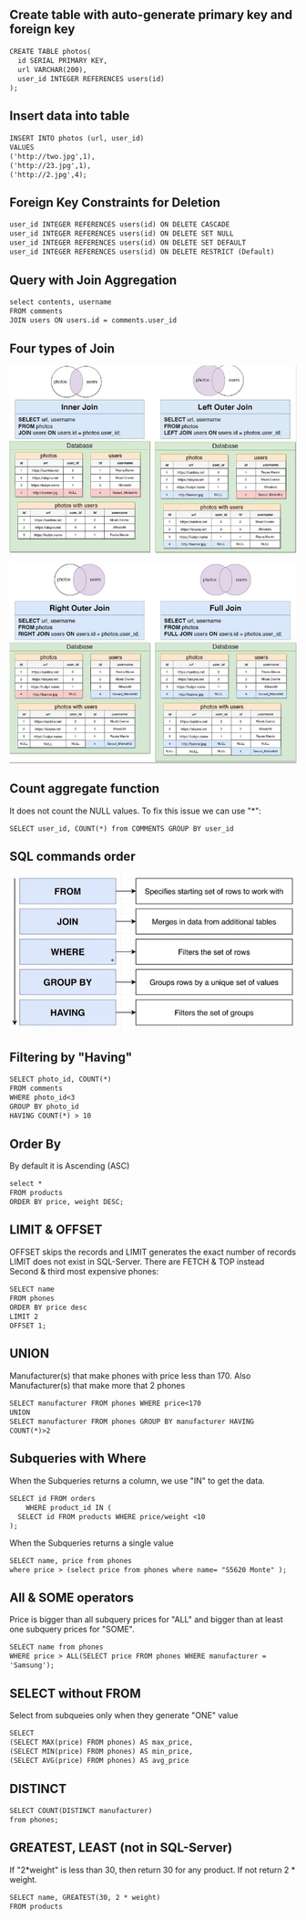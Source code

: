 ## Create table with auto-generate primary key and foreign key
    CREATE TABLE photos(
      id SERIAL PRIMARY KEY,
      url VARCHAR(200),
      user_id INTEGER REFERENCES users(id)
    );
    
## Insert data into table
    INSERT INTO photos (url, user_id)
    VALUES
    ('http://two.jpg',1),
    ('http://23.jpg',1),
    ('http://2.jpg',4);
    
## Foreign Key Constraints for Deletion
    user_id INTEGER REFERENCES users(id) ON DELETE CASCADE
    user_id INTEGER REFERENCES users(id) ON DELETE SET NULL
    user_id INTEGER REFERENCES users(id) ON DELETE SET DEFAULT
    user_id INTEGER REFERENCES users(id) ON DELETE RESTRICT (Default)
    
## Query with Join Aggregation   
    select contents, username
    FROM comments
    JOIN users ON users.id = comments.user_id

## Four types of Join  
![Jion1 Preview Shot](./Join1.JPG)

![Jion2 Preview Shot](./Join2.JPG)

## Count aggregate function
It does not count the NULL values. To fix this issue we can use "*":

    SELECT user_id, COUNT(*) from COMMENTS GROUP BY user_id

## SQL commands order 
![SQL Order Preview Shot](./SQLOrder.jpg)

## Filtering by "Having" 
    SELECT photo_id, COUNT(*)
    FROM comments
    WHERE photo_id<3
    GROUP BY photo_id
    HAVING COUNT(*) > 10
    
## Order By
By default it is Ascending (ASC)

    select *
    FROM products
    ORDER BY price, weight DESC;

## LIMIT & OFFSET
OFFSET skips the records and LIMIT generates the exact number of records  
LIMIT does not exist in SQL-Server. There are FETCH & TOP instead  
Second & third most expensive phones:

    SELECT name 
    FROM phones
    ORDER BY price desc
    LIMIT 2
    OFFSET 1;

## UNION
Manufacturer(s) that make phones with price less than 170. Also Manufacturer(s) that make more that 2 phones

    SELECT manufacturer FROM phones WHERE price<170
    UNION
    SELECT manufacturer FROM phones GROUP BY manufacturer HAVING COUNT(*)>2
    
 ## Subqueries  with Where
When the Subqueries  returns a column, we use "IN" to get the data.

    SELECT id FROM orders
        WHERE product_id IN (
      SELECT id FROM products WHERE price/weight <10
    );
    
When the Subqueries  returns a single value
    
    SELECT name, price from phones 
    where price > (select price from phones where name= "S5620 Monte" );
    
## All & SOME operators
      
Price is bigger than all subquery prices for "ALL" and bigger than at least one subquery prices for "SOME".

    SELECT name from phones
    WHERE price > ALL(SELECT price FROM phones WHERE manufacturer = 'Samsung');
    
## SELECT without FROM
      
Select from subqueies only when they generate "ONE" value

    SELECT 
    (SELECT MAX(price) FROM phones) AS max_price,
    (SELECT MIN(price) FROM phones) AS min_price,
    (SELECT AVG(price) FROM phones) AS avg_price

## DISTINCT

    SELECT COUNT(DISTINCT manufacturer)
    from phones;
    
  ## GREATEST, LEAST (not in SQL-Server)
  
  If "2*weight" is less than 30, then return 30 for any product. If not return 2 * weight.
        
    SELECT name, GREATEST(30, 2 * weight)
    FROM products
